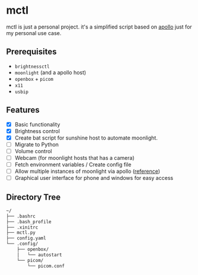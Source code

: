 # mctl 
mctl is just a personal project. it's a simplified script based on [apollo](https://github.com/ClassicOldSong/Apollo) just for my personal use case.

## Prerequisites
- `brightnessctl`
- `moonlight` (and a apollo host)
- `openbox` + `picom`
- `x11`
- `usbip`

## Features
- [x] Basic functionality
- [x] Brightness control
- [x] Create bat script for sunshine host to automate moonlight.
- [ ] Migrate to Python
- [ ] Volume control
- [ ] Webcam (for moonlight hosts that has a camera)
- [ ] Fetch environment variables / Create config file
- [ ] Allow multiple instances of moonlight via apollo ([reference](https://github.com/ClassicOldSong/Apollo/wiki/How-to-start-multiple-instances-of-Apollo))
- [ ] Graphical user interface for phone and windows for easy access

## Directory Tree
```bash
~/
├── .bashrc
├── .bash_profile
├── .xinitrc
├── mctl.py
├── config.yaml
└── .config/
    ├── openbox/
    │   └── autostart
    └── picom/
        └── picom.conf
```
